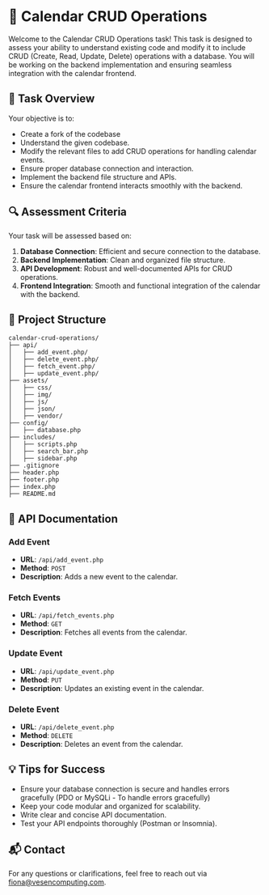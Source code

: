 
# 📅 Calendar CRUD Operations

Welcome to the Calendar CRUD Operations task! This task is designed to assess your ability to understand existing code and modify it to include CRUD (Create, Read, Update, Delete) operations with a database. You will be working on the backend implementation and ensuring seamless integration with the calendar frontend.

## 📝 Task Overview

Your objective is to:

- Create a fork of the codebase
- Understand the given codebase.
- Modify the relevant files to add CRUD operations for handling calendar events.
- Ensure proper database connection and interaction.
- Implement the backend file structure and APIs.
- Ensure the calendar frontend interacts smoothly with the backend.

## 🔍 Assessment Criteria

Your task will be assessed based on:

1. **Database Connection**: Efficient and secure connection to the database.
2. **Backend Implementation**: Clean and organized file structure.
3. **API Development**: Robust and well-documented APIs for CRUD operations.
4. **Frontend Integration**: Smooth and functional integration of the calendar with the backend.

## 📂 Project Structure

```Project Structure
calendar-crud-operations/
├── api/
│   ├── add_event.php/
│   ├── delete_event.php/
│   ├── fetch_event.php/
│   ├── update_event.php/
├── assets/
│   ├── css/
│   ├── img/
│   ├── js/
│   ├── json/
│   ├── vendor/
├── config/
│   ├── database.php
├── includes/
│   ├── scripts.php
│   ├── search_bar.php
│   ├── sidebar.php
├── .gitignore
├── header.php
├── footer.php
├── index.php
├── README.md

```

## 📖 API Documentation

### Add Event

- **URL**: `/api/add_event.php`
- **Method**: `POST`
- **Description**: Adds a new event to the calendar.

### Fetch Events

- **URL**: `/api/fetch_events.php`
- **Method**: `GET`
- **Description**: Fetches all events from the calendar.

### Update Event

- **URL**: `/api/update_event.php`
- **Method**: `PUT`
- **Description**: Updates an existing event in the calendar.

### Delete Event

- **URL**: `/api/delete_event.php`
- **Method**: `DELETE`
- **Description**: Deletes an event from the calendar.

## 💡 Tips for Success

- Ensure your database connection is secure and handles errors gracefully (PDO or MySQLi - To handle errors gracefully)
- Keep your code modular and organized for scalability.
- Write clear and concise API documentation.
- Test your API endpoints thoroughly (Postman or Insomnia).

## 📬 Contact

For any questions or clarifications, feel free to reach out via [fiona@vesencomputing.com](mailto:fiona@vesencomputing.com).
